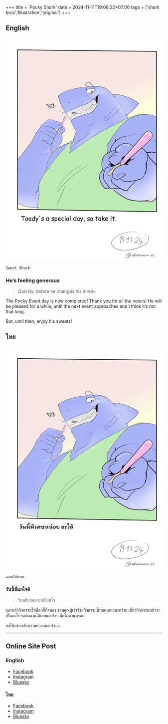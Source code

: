 +++
title = 'Pocky Shark'
date = 2024-11-11T19:08:22+07:00
tags = ['shark bros','Illustration','original']
+++

## English

![Drawing art, Shark from Shark bros. hands pocky at the viewer, Text reads: Today’s a special day, so take it.](2411111-pocky-big-shark_eng-text-Large.jpeg)

	Sweet Shark

### He’s feeling generous

> Quickly. before he changes his mind~

The Pocky Event day is now completed! Thank you for all the voters! He will be pleased for a while, until the next event approaches and I think it’s not that long.

But, until then, enjoy his sweets!

## ไทย

![ภาพวาดอาร์ต พี่ฉลามยื่นป๊อกกี้ให้กับคนดู ข้อความเขียนว่า วันนี้พิเศษหน่อย อะให้](2411111-pocky-big-shark_thai-text-Large.jpeg)

	ฉลามให้หวาน

### วันนี้พี่แกใจดี

> รีบหยิบก่อนจะเปลี่ยนใจ

และแล้วกิจกรรมให้ป๊อกกี้ก็จบลง ขอบคุณผู้เข้าร่วมกิจกรรมนี้ทุกคนเลยนะคร้าบ เดี๋ยวกิจกรรมหน้าจะเป็นอะไร รอติดตามได้เลยนะคร้าบ อีกไม่นานหรอก

ขอให้อร่อยกับความหวานนะคร้าบ~

---

## Online Site Post

### English
- [Facebook](https://www.facebook.com/photo.php?fbid=122126684744452244&set=pb.61563567321087.-2207520000&type=3)
- [Instagram](https://www.instagram.com/p/DCN76C6peQU/)
- [Bluesky](https://bsky.app/profile/atlastseason.art/post/3laolynyhxs2p)
### ไทย
- [Facebook](https://www.facebook.com/photo/?fbid=122126684546452244&set=pb.61563567321087.-2207520000)
- [Instagram](https://www.instagram.com/p/DCN7zKhs7sn/)
- [Bluesky](https://bsky.app/profile/atlastseason.art/post/3laom27ijgc2p)
